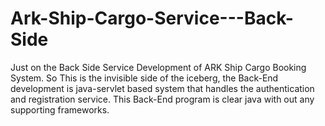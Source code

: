 # Ark-Ship-Cargo-Service---Back-Side
Just on the Back Side Service Development of ARK Ship Cargo Booking System.
So This is the invisible side of the iceberg, the Back-End development is java-servlet based system that handles the authentication and registration service.
This Back-End program is clear java with out any supporting frameworks.
